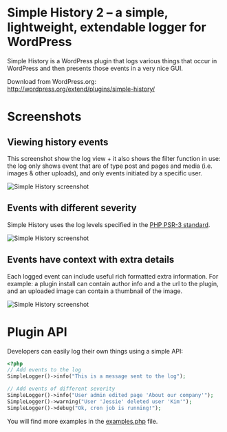 # Simple History 2 – a simple, lightweight, extendable logger for WordPress

Simple History is a WordPress plugin that logs various things that occur in WordPress and then presents those events in a very nice GUI.

Download from WordPress.org:  
http://wordpress.org/extend/plugins/simple-history/

# Screenshots

## Viewing history events

This screenshot show the log view + it also shows the filter function in use: the log only shows event that
are of type post and pages and media (i.e. images & other uploads), and only events
initiated by a specific user.

![Simple History screenshot](https://raw.githubusercontent.com/bonny/WordPress-Simple-History/master/screenshot-1.png)

## Events with different severity

Simple History uses the log levels specified in the [PHP PSR-3 standard](http://www.php-fig.org/psr/psr-3/).

![Simple History screenshot](https://raw.githubusercontent.com/bonny/WordPress-Simple-History/master/screenshot-2.png)

## Events have context with extra details

Each logged event can include useful rich formatted extra information. For example: a plugin install can contain author info and a the url to the plugin, and an uploaded image can contain a thumbnail of the image.

![Simple History screenshot](https://raw.githubusercontent.com/bonny/WordPress-Simple-History/master/screenshot-3.png)

# Plugin API

Developers can easily log their own things using a simple API:

```php
<?php
// Add events to the log
SimpleLogger()->info("This is a message sent to the log");

// Add events of different severity
SimpleLogger()->info("User admin edited page 'About our company'");
SimpleLogger()->warning("User 'Jessie' deleted user 'Kim'");
SimpleLogger()->debug("Ok, cron job is running!");

```

You will find more examples in the [examples.php](https://github.com/bonny/WordPress-Simple-History/blob/master/examples.php) file.
